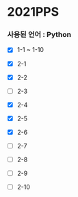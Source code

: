 # 2021PPS

### 사용된 언어 :  Python  

- [x] 1-1 ~ 1-10

- [x] 2-1
- [x] 2-2
- [ ] 2-3
- [x] 2-4
- [x] 2-5
- [x] 2-6
- [ ] 2-7
- [ ] 2-8
- [ ] 2-9
- [ ] 2-10
